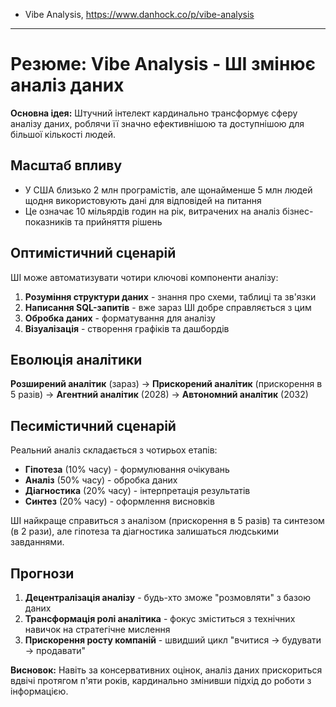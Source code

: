 

- Vibe Analysis, https://www.danhock.co/p/vibe-analysis

--------------------------------------------------------------


# Резюме: Vibe Analysis - ШІ змінює аналіз даних

**Основна ідея:** Штучний інтелект кардинально трансформує сферу аналізу даних, роблячи її значно ефективнішою та доступнішою для більшої кількості людей.

## Масштаб впливу
- У США близько 2 млн програмістів, але щонайменше 5 млн людей щодня використовують дані для відповідей на питання
- Це означає 10 мільярдів годин на рік, витрачених на аналіз бізнес-показників та прийняття рішень

## Оптимістичний сценарій
ШІ може автоматизувати чотири ключові компоненти аналізу:
1. **Розуміння структури даних** - знання про схеми, таблиці та зв'язки
2. **Написання SQL-запитів** - вже зараз ШІ добре справляється з цим
3. **Обробка даних** - форматування для аналізу
4. **Візуалізація** - створення графіків та дашбордів

## Еволюція аналітики
**Розширений аналітик** (зараз) → **Прискорений аналітик** (прискорення в 5 разів) → **Агентний аналітик** (2028) → **Автономний аналітик** (2032)

## Песимістичний сценарій
Реальний аналіз складається з чотирьох етапів:
- **Гіпотеза** (10% часу) - формулювання очікувань
- **Аналіз** (50% часу) - обробка даних
- **Діагностика** (20% часу) - інтерпретація результатів  
- **Синтез** (20% часу) - оформлення висновків

ШІ найкраще справиться з аналізом (прискорення в 5 разів) та синтезом (в 2 рази), але гіпотеза та діагностика залишаться людськими завданнями.

## Прогнози
1. **Децентралізація аналізу** - будь-хто зможе "розмовляти" з базою даних
2. **Трансформація ролі аналітика** - фокус зміститься з технічних навичок на стратегічне мислення
3. **Прискорення росту компаній** - швидший цикл "вчитися → будувати → продавати"

**Висновок:** Навіть за консервативних оцінок, аналіз даних прискориться вдвічі протягом п'яти років, кардинально змінивши підхід до роботи з інформацією.
